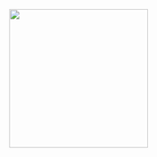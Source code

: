 
<img src = "https://github.com/akshankshingala/Button_2_core_flutter/assets/150037897/343faf24-329b-46d1-b80c-8440a3a4c1b0" width = "250px">



